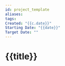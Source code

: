 ```yaml
---
id: project_template
aliases: 
tags: 
Created: "{{c.date}}"
Starting Date: "{{date}}"
Target Date: ""
---
```


# {{title}}

